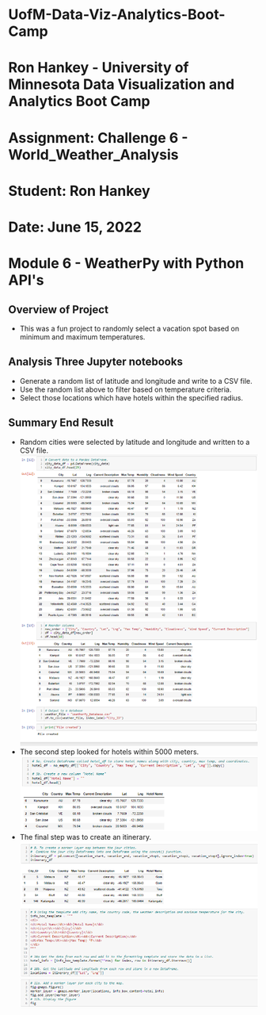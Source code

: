 # UofM-Data-Viz-Analytics-Boot-Camp
# Ron Hankey - University of Minnesota Data Visualization and Analytics Boot Camp
#                   Assignment: Challenge 6 - World_Weather_Analysis
#                           Student: Ron Hankey
#                           Date: June 15, 2022

# Module 6 - WeatherPy with Python API's

## Overview of Project
* This was a fun project to randomly select a vacation spot based on minimum and maximum temperatures.

## Analysis Three Jupyter notebooks
* Generate a random list of latitude and longitude and write to a CSV file.
* Use the random list above to filter based on temperature criteria.
* Select those locations which have hotels within the specified radius.

## Summary  End Result
* Random cities were selected by latitude and longitude and written to a CSV file.
![data_image](https://github.com/lykkelig/World_Weather_Analysis/blob/main/Weather_Database/DataBase.png)
* The second step looked for hotels within 5000 meters.
![dataframe_image](https://github.com/lykkelig/World_Weather_Analysis/blob/main/Vacation_Search/Search.png)
* The final step was to create an itinerary.
![hotels_image](https://github.com/lykkelig/World_Weather_Analysis/blob/main/Vacation_Itinerary/Hotels.png)